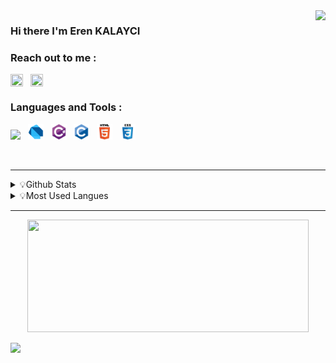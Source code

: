 <img src="https://media.giphy.com/media/c2lbMLWfL1mQ8/giphy.gif" align="right" widht="400" height="250">

### Hi there I'm Eren KALAYCI

### Reach out to me :
<p align="left" dir="auto">
<a href="https://twitter.com/erenklyctr" rel="nofollow"><img align="center" src="https://raw.githubusercontent.com/rahuldkjain/github-profile-readme-generator/master/src/images/icons/Social/twitter.svg" height="20" width="20" style="max-width: 100%;"></a>
&nbsp;
<a href="https://www.linkedin.com/in/erenklyc/" rel="nofollow"><img align="center" src="https://raw.githubusercontent.com/rahuldkjain/github-profile-readme-generator/master/src/images/icons/Social/linked-in-alt.svg" height="20" width="20" style="max-width: 100%;"></a>
</p>

### Languages and Tools :
<p align="left" dir="auto">
<img src="https://avatars.githubusercontent.com/u/38549573?s=200&v=4" widht="25" height="25">
&nbsp;
<img src="https://raw.githubusercontent.com/github/explore/80688e429a7d4ef2fca1e82350fe8e3517d3494d/topics/dart/dart.png" widht="25" height="25">
&nbsp;
<img src="https://raw.githubusercontent.com/devicons/devicon/master/icons/csharp/csharp-original.svg" widht="25" height="25">
&nbsp;
<img src="https://raw.githubusercontent.com/devicons/devicon/master/icons/c/c-original.svg" widht="25" height="25">
&nbsp;
<img src="https://raw.githubusercontent.com/devicons/devicon/master/icons/html5/html5-original-wordmark.svg" widht="25" height="25">
&nbsp;
<img src="https://raw.githubusercontent.com/devicons/devicon/master/icons/css3/css3-original-wordmark.svg" widht="25" height="25">
</p>

<br>
<hr>

<details>
<summary> 💡Github Stats </summary>
<br>
<img src="https://github-readme-stats.vercel.app/api?username=KLYCHUB&show_icons=true&theme=graywhite">
</details>

<details>
<summary> 💡Most Used Langues </summary>
<br>
<img src="https://github-readme-stats.vercel.app/api/top-langs/?username=KLYCHUB&layout=compact">
</details>

<hr>

<p align="center" dir="auto">
  <a target="_blank" rel="noopener noreferrer nofollow" href="https://github-readme-stats.vercel.app/api?username=KLYCHUB&show_icons=true&theme=graywhite"><img src="https://github-readme-stats.vercel.app/api?username=KLYCHUB&show_icons=true&theme=graywhite" width="450" height="180" data-canonical-src="https://github-readme-stats.vercel.app/api?username=KLYCHUB&amp;show_icons=true&amp;theme=tokyonight" style="max-width: 100%;"></a>
  
  <a target="_blank" rel="noopener noreferrer nofollow" href="https://github-readme-stats.vercel.app/api/top-langs/?username=KLYCHUB&layout=compact"><img src="https://github-readme-stats.vercel.app/api/top-langs/?username=KLYCHUB&layout=compact" height="180" data-canonical-src="https://github-readme-stats.vercel.app/api/top-langs/?username=KLYCHUB&amp;layout=compact&amp;theme=tokyonight" style="max-width: 100%;"></a>
</p>

 

 
